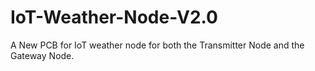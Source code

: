 # IoT-Weather-Node-V2.0
A New PCB for IoT weather node for both the Transmitter Node and the Gateway Node.
